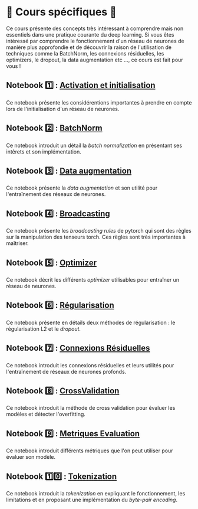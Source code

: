 # 🌟 Cours spécifiques 🌟
Ce cours présente des concepts très intéressant à comprendre mais non essentiels dans une pratique courante du deep learning. Si vous êtes intéressé par comprendre le fonctionnement d'un réseau de neurones de manière plus approfondie et de découvrir la raison de l'utilisation de techniques comme la BatchNorm, les connexions résiduelles, les optimizers, le dropout, la data augmentation etc ..., ce cours est fait pour vous !

## Notebook 1️⃣ : [Activation et initialisation](01_ActivationEtInitialisation.ipynb)
Ce notebook présente les considérentions importantes à prendre en compte lors de l'initialisation d'un réseau de neurones.

## Notebook 2️⃣ : [BatchNorm](02_BatchNorm.ipynb)
Ce notebook introduit un détail la *batch normalization* en présentant ses intêrets et son implémentation.

## Notebook 3️⃣ : [Data augmentation](03_DataAugmentation.ipynb)
Ce notebook présente la *data augmentation* et son utilité pour l'entraînement des réseaux de neurones.

## Notebook 4️⃣ : [Broadcasting](04_Broadcasting.ipynb)
Ce notebook présente les *broadcasting rules* de pytorch qui sont des règles sur la manipulation des tenseurs torch. Ces règles sont très importantes à maîtriser.

## Notebook 5️⃣ : [Optimizer](05_Optimizer.ipynb)
Ce notebook décrit les différents *optimizer* utilisables pour entraîner un réseau de neurones.

## Notebook 6️⃣ : [Régularisation](06_Regularisation.ipynb)
Ce notebook présente en détails deux méthodes de régularisation : le régularisation L2 et le *dropout.*

## Notebook 7️⃣ : [Connexions Résiduelles](07_ConnexionsResiduelles.ipynb)
Ce notebook introduit les connexions résiduelles et leurs utilités pour l'entraînement de réseaux de neurones profonds.

## Notebook 8️⃣ : [CrossValidation](08_CrossValidation.ipynb)
Ce notebook introduit la méthode de cross validation pour évaluer les modèles et détecter l'overfitting.

## Notebook 9️⃣ : [Metriques Evaluation](09_MetriquesEvaluation.ipynb)
Ce notebook introduit différents métriques que l'on peut utiliser pour évaluer son modèle.

## Notebook 1️⃣0️⃣ : [Tokenization](10_Tokenization.ipynb)
Ce notebook introduit la *tokenization* en expliquant le fonctionnement, les limitations et en proposant une implémentation du *byte-pair encoding*.